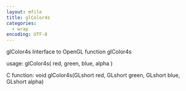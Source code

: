 ```yaml
---
layout: mfile
title: glColor4s
categories:
  - wrap
encoding: UTF-8
---
```


glColor4s  Interface to OpenGL function glColor4s

usage:  glColor4s( red, green, blue, alpha )

C function:  void glColor4s(GLshort red, GLshort green, GLshort blue, GLshort alpha)